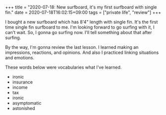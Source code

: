 +++
title =  "2020-07-18: New surfboard, it's my first surfboard with single fin."
date = 2020-07-18T16:02:15+09:00
tags = ["private life", "review"]
+++

I bought a new surfboard which has 8'4" length with single fin.
It's the first time single fin surfboard to me.
I'm looking forward to go surfing with it, I can't wait.
So, I gonna go surfing now.
I'll tell something about that after surfing.

By the way, I'm gonna review the last lesson.
I learned making an impressions, reactions, and opinions.
And also I practiced linking situations and emotions.

These words below were vocabularies what I've learned.

* ironic
* insurance
* income
* tax
* ironic
* asymptomatic
* astonished
